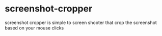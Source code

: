 # screenshot-cropper
screenshot cropper is simple to screen shooter that crop the screenshot based on your mouse clicks
